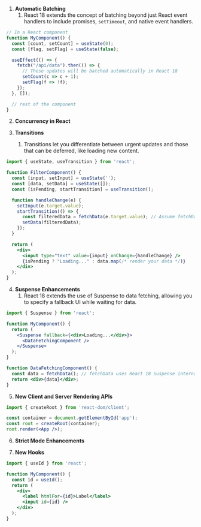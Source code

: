 
1. **Automatic Batching**
	1. React 18 extends the concept of batching beyond just React event handlers to include promises, `setTimeout`, and native event handlers.
```jsx
// In a React component
function MyComponent() {
  const [count, setCount] = useState(0);
  const [flag, setFlag] = useState(false);

  useEffect(() => {
    fetch("/api/data").then(() => {
      // These updates will be batched automatically in React 18
      setCount(c => c + 1);
      setFlag(f => !f);
    });
  }, []);

  // rest of the component
}

```

2. **Concurrency in React**

3. **Transitions**
	1. Transitions let you differentiate between urgent updates and those that can be deferred, like loading new content.
```jsx
import { useState, useTransition } from 'react';

function FilterComponent() {
  const [input, setInput] = useState('');
  const [data, setData] = useState([]);
  const [isPending, startTransition] = useTransition();

  function handleChange(e) {
    setInput(e.target.value);
    startTransition(() => {
      const filteredData = fetchData(e.target.value); // Assume fetchData is a function that fetches data based on input
      setData(filteredData);
    });
  }

  return (
    <div>
      <input type="text" value={input} onChange={handleChange} />
      {isPending ? "Loading..." : data.map(/* render your data */)}
    </div>
  );
}

```

4. **Suspense Enhancements**
	1. React 18 extends the use of Suspense to data fetching, allowing you to specify a fallback UI while waiting for data.
```jsx
import { Suspense } from 'react';

function MyComponent() {
  return (
    <Suspense fallback={<div>Loading...</div>}>
      <DataFetchingComponent />
    </Suspense>
  );
}

function DataFetchingComponent() {
  const data = fetchData(); // fetchData uses React 18 Suspense internally
  return <div>{data}</div>;
}

```

5. **New Client and Server Rendering APIs**
```jsx
import { createRoot } from 'react-dom/client';

const container = document.getElementById('app');
const root = createRoot(container);
root.render(<App />);

```

6. **Strict Mode Enhancements**

7. **New Hooks**
```jsx
import { useId } from 'react';

function MyComponent() {
  const id = useId();
  return (
    <div>
      <label htmlFor={id}>Label</label>
      <input id={id} />
    </div>
  );
}

```
